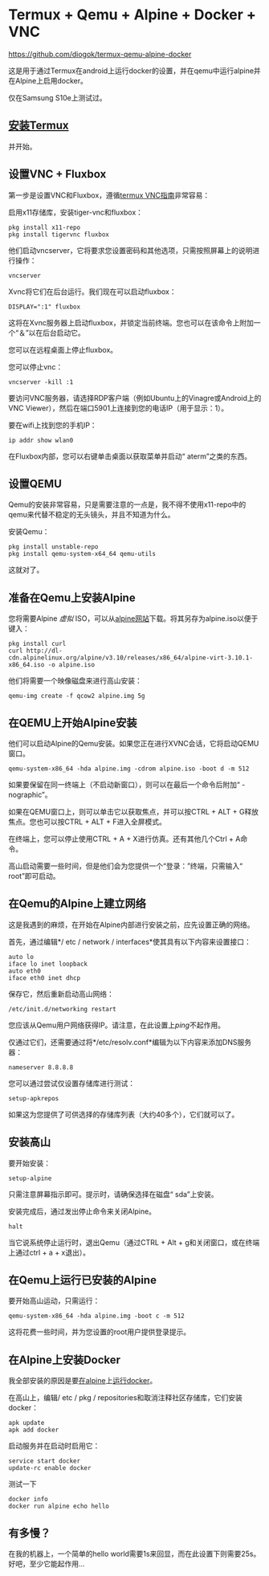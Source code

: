 # Termux + Qemu + Alpine + Docker + VNC

https://github.com/diogok/termux-qemu-alpine-docker



这是用于通过Termux在android上运行docker的设置，并在qemu中运行alpine并在Alpine上启用docker。

仅在Samsung S10e上测试过。

## [安装Termux](https://termux.com/)

并开始。

## 设置VNC + Fluxbox

第一步是设置VNC和Fluxbox，遵循[termux VNC指南](https://wiki.termux.com/wiki/Graphic_Environment)非常容易：

启用x11存储库，安装tiger-vnc和fluxbox：

```
pkg install x11-repo
pkg install tigervnc fluxbox
```

他们启动vncserver，它将要求您设置密码和其他选项，只需按照屏幕上的说明进行操作：

```
vncserver
```

Xvnc将它们在后台运行。我们现在可以启动fluxbox：

```
DISPLAY=":1" fluxbox
```

这将在Xvnc服务器上启动fluxbox，并锁定当前终端。您也可以在该命令上附加一个“＆”以在后台启动它。

您可以在远程桌面上停止fluxbox。

您可以停止vnc：

```
vncserver -kill :1
```

要访问VNC服务器，请选择RDP客户端（例如Ubuntu上的Vinagre或Android上的VNC Viewer），然后在端口5901上连接到您的电话IP（用于显示：1）。

要在wifi上找到您的手机IP：

```
ip addr show wlan0
```

在Fluxbox内部，您可以右键单击桌面以获取菜单并启动“ aterm”之类的东西。

## 设置QEMU

Qemu的安装非常容易，只是需要注意的一点是，我不得不使用x11-repo中的qemu来代替不稳定的无头镜头，并且不知道为什么。

安装Qemu：

```
pkg install unstable-repo
pkg install qemu-system-x64_64 qemu-utils
```

这就对了。

## 准备在Qemu上安装Alpine

您将需要Alpine *虚拟* ISO，可以从[alpine网站](https://alpinelinux.org/)下载。将其另存为alpine.iso以便于键入：

```
pkg install curl
curl http://dl-cdn.alpinelinux.org/alpine/v3.10/releases/x86_64/alpine-virt-3.10.1-x86_64.iso -o alpine.iso
```

他们将需要一个映像磁盘来进行高山安装：

```
qemu-img create -f qcow2 alpine.img 5g
```

## 在QEMU上开始Alpine安装

他们可以启动Alpine的Qemu安装。如果您正在进行XVNC会话，它将启动QEMU窗口。

```
qemu-system-x86_64 -hda alpine.img -cdrom alpine.iso -boot d -m 512
```

如果要保留在同一终端上（不启动新窗口），则可以在最后一个命令后附加“ -nographic”。

如果在QEMU窗口上，则可以单击它以获取焦点，并可以按CTRL + ALT + G释放焦点。您也可以按CTRL + ALT + F进入全屏模式。

在终端上，您可以停止使用CTRL + A + X进行仿真。还有其他几个Ctrl + A命令。

高山启动需要一些时间，但是他们会为您提供一个“登录：”终端，只需输入“ root”即可启动。

## 在Qemu的Alpine上建立网络

这是我遇到的麻烦，在开始在Alpine内部进行安装之前，应先设置正确的网络。

首先，通过编辑*/ etc / network / interfaces*使其具有以下内容来设置接口：

```
auto lo
iface lo inet loopback
auto eth0
iface eth0 inet dhcp
```

保存它，然后重新启动高山网络：

```
/etc/init.d/networking restart
```

您应该从Qemu用户网络获得IP。请注意，在此设置上*ping*不起作用。

仅通过它们，还需要通过将*/etc/resolv.conf*编辑为以下内容来添加DNS服务器：

```
nameserver 8.8.8.8
```

您可以通过尝试仅设置存储库进行测试：

```
setup-apkrepos
```

如果这为您提供了可供选择的存储库列表（大约40多个），它们就可以了。

## 安装高山

要开始安装：

```
setup-alpine
```

只需注意屏幕指示即可。提示时，请确保选择在磁盘“ sda”上安装。

安装完成后，通过发出停止命令来关闭Alpine。

```
halt
```

当它说系统停止运行时，退出Qemu（通过CTRL + Alt + g和关闭窗口，或在终端上通过ctrl + a + x退出）。

## 在Qemu上运行已安装的Alpine

要开始高山运动，只需运行：

```
qemu-system-x86_64 -hda alpine.img -boot c -m 512
```

这将花费一些时间，并为您设置的root用户提供登录提示。

## 在Alpine上安装Docker

我全部安装的原因是要[在alpine](https://wiki.alpinelinux.org/wiki/Docker)上[运行docker](https://wiki.alpinelinux.org/wiki/Docker)。

在高山上，编辑/ etc / pkg / repositories和取消注释社区存储库，它们安装docker：

```
apk update
apk add docker
```

启动服务并在启动时启用它：

```
service start docker
update-rc enable docker
```

测试一下

```
docker info
docker run alpine echo hello
```

## 有多慢？

在我的机器上，一个简单的hello world需要1s来回显，而在此设置下则需要25s。好吧，至少它能起作用...